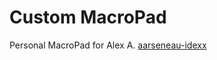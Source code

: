 # Custom MacroPad

Personal MacroPad for Alex A. [aarseneau-idexx](https://github.com/aarseneau-idexx)
